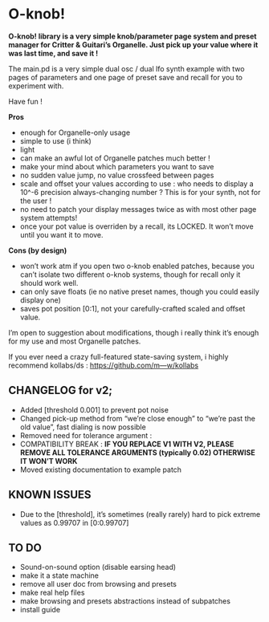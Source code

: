 # O-knob!

**O-knob! library is a very simple knob/parameter page system and preset manager for Critter & Guitari’s Organelle. Just pick up your value where it was last time, and save it !**

The main.pd is a very simple dual osc / dual lfo synth example with two pages of parameters and one page of preset save and recall for you to experiment with.

Have fun !

**Pros**
* enough for Organelle-only usage
* simple to use (i think)
* light
* can make an awful lot of Organelle patches much better !
* make your mind about which parameters you want to save
* no sudden value jump, no value crossfeed between pages
* scale and offset your values according to use : who needs to display a 10^-6 precision always-changing number ? This is for your synth, not for the user !
* no need to patch your display messages twice as with most other page system attempts!
* once your pot value is overriden by a recall, its LOCKED. It won’t move until you want it to move.

**Cons (by design)**
* won’t work atm if you open two o-knob enabled patches, because you can’t isolate two different o-knob systems, though for recall only it should work well.
* can only save floats (ie no native preset names, though you could easily display one)
* saves pot position [0:1], not your carefully-crafted scaled and offset value.

I’m open to suggestion about modifications, though i really think it’s enough for my use and most Organelle patches.

If you ever need a crazy full-featured state-saving system, i highly recommend kollabs/ds : https://github.com/m—w/kollabs
## CHANGELOG for v2;
* Added [threshold 0.001] to prevent pot noise
* Changed pick-up method from “we’re close enough” to “we’re past the old value”, fast dialing is now possible
* Removed need for tolerance argument :
* COMPATIBILITY BREAK : **IF YOU REPLACE V1 WITH V2, PLEASE REMOVE ALL TOLERANCE ARGUMENTS (typically 0.02) OTHERWISE IT WON’T WORK**
* Moved existing documentation to example patch

## KNOWN ISSUES
* Due to the [threshold], it’s sometimes (really rarely) hard to pick extreme values as 0.99707 in [0:0.99707]

## TO DO
* Sound-on-sound option (disable earsing head)
* make it a state machine
* remove all user doc from browsing and presets
* make real help files
* make browsing and presets abstractions instead of subpatches
* install guide
